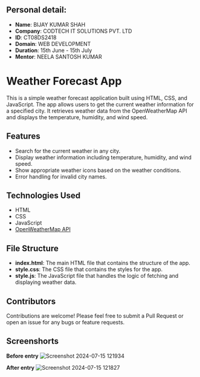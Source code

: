 ## Personal detail:
- **Name**: BIJAY KUMAR SHAH
- **Company**: CODTECH IT SOLUTIONS PVT. LTD
- **ID**: CT08DS2418
- **Domain**: WEB DEVELOPMENT
- **Duration**: 15th June - 15th July
- **Mentor**: NEELA SANTOSH KUMAR


# Weather Forecast App

This is a simple weather forecast application built using HTML, CSS, and JavaScript. The app allows users to get the current weather information for a specified city. It retrieves weather data from the OpenWeatherMap API and displays the temperature, humidity, and wind speed.

## Features

- Search for the current weather in any city.
- Display weather information including temperature, humidity, and wind speed.
- Show appropriate weather icons based on the weather conditions.
- Error handling for invalid city names.

## Technologies Used

- HTML
- CSS
- JavaScript
- [OpenWeatherMap API](https://openweathermap.org/api)

## File Structure
- **index.html**: The main HTML file that contains the structure of the app.
- **style.css**: The CSS file that contains the styles for the app.
- **style.js**: The JavaScript file that handles the logic of fetching and displaying weather data.
  
## Contributors
Contributions are welcome! Please feel free to submit a Pull Request or open an issue for any bugs or feature requests.

## Screenshorts 
**Before entry**
![Screenshot 2024-07-15 121934](https://github.com/user-attachments/assets/d5f17b14-0153-4aee-bd7b-17aa22a3a593)

**After entry**
![Screenshot 2024-07-15 121827](https://github.com/user-attachments/assets/9b0abad5-a0e6-42f7-aea2-933fe8cd5696)

